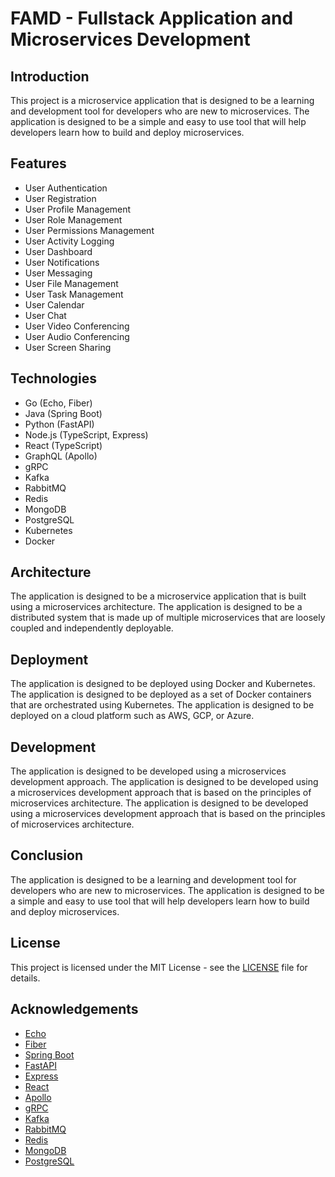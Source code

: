 # FAMD - Fullstack Application and Microservices Development

## Introduction
This project is a microservice application that is designed to be a learning and development tool for developers who are new to microservices. The application is designed to be a simple and easy to use tool that will help developers learn how to build and deploy microservices.

## Features
- User Authentication
- User Registration
- User Profile Management
- User Role Management
- User Permissions Management
- User Activity Logging
- User Dashboard
- User Notifications
- User Messaging
- User File Management
- User Task Management
- User Calendar
- User Chat
- User Video Conferencing
- User Audio Conferencing
- User Screen Sharing

## Technologies
- Go (Echo, Fiber)
- Java (Spring Boot)
- Python (FastAPI)
- Node.js (TypeScript, Express)
- React (TypeScript)
- GraphQL (Apollo)
- gRPC
- Kafka
- RabbitMQ
- Redis
- MongoDB
- PostgreSQL
- Kubernetes
- Docker

## Architecture
The application is designed to be a microservice application that is built using a microservices architecture. The application is designed to be a distributed system that is made up of multiple microservices that are loosely coupled and independently deployable.

## Deployment
The application is designed to be deployed using Docker and Kubernetes. The application is designed to be deployed as a set of Docker containers that are orchestrated using Kubernetes. The application is designed to be deployed on a cloud platform such as AWS, GCP, or Azure.

## Development
The application is designed to be developed using a microservices development approach. The application is designed to be developed using a microservices development approach that is based on the principles of microservices architecture. The application is designed to be developed using a microservices development approach that is based on the principles of microservices architecture.

## Conclusion
The application is designed to be a learning and development tool for developers who are new to microservices. The application is designed to be a simple and easy to use tool that will help developers learn how to build and deploy microservices.

## License
This project is licensed under the MIT License - see the [LICENSE](LICENSE) file for details.

## Acknowledgements
- [Echo](https://echo.labstack.com/)
- [Fiber](https://gofiber.io/)
- [Spring Boot](https://spring.io/projects/spring-boot)
- [FastAPI](https://fastapi.tiangolo.com/)
- [Express](https://expressjs.com/)
- [React](https://reactjs.org/)
- [Apollo](https://www.apollographql.com/)
- [gRPC](https://grpc.io/)
- [Kafka](https://kafka.apache.org/)
- [RabbitMQ](https://www.rabbitmq.com/)
- [Redis](https://redis.io/)
- [MongoDB](https://www.mongodb.com/)
- [PostgreSQL](https://www.postgresql.org/)